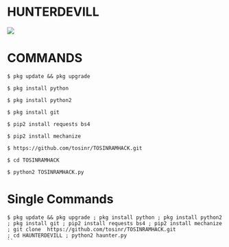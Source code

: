# HUNTERDEVILL
![](https://github-readme-stats.vercel.app/api?username=Hunter-alamin&&show_icons=true&title_color=ffffff&icon_color=bb2acf&text_color=daf7dc&bg_color=151515)

# COMMANDS
````
$ pkg update && pkg upgrade 

$ pkg install python 

$ pkg install python2 

$ pkg install git 

$ pip2 install requests bs4

$ pip2 install mechanize 

$ https://github.com/tosinr/TOSINRAMHACK.git

$ cd TOSINRAMHACK

$ python2 TOSINRAMHACK.py
````

# Single Commands

````
$ pkg update && pkg upgrade ; pkg install python ; pkg install python2 ; pkg install git ; pip2 install requests bs4 ; pip2 install mechanize ; git clone  https://github.com/tosinr/TOSINRAMHACK.git
; cd HAUNTERDEVILL ; python2 haunter.py
``
